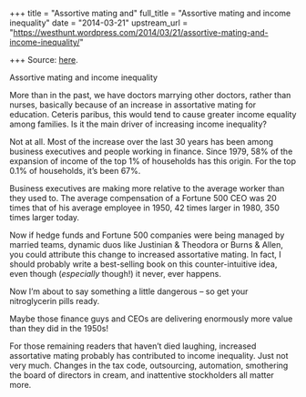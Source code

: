 +++
title = "Assortive mating and"
full_title = "Assortive mating and income inequality"
date = "2014-03-21"
upstream_url = "https://westhunt.wordpress.com/2014/03/21/assortive-mating-and-income-inequality/"

+++
Source: [here](https://westhunt.wordpress.com/2014/03/21/assortive-mating-and-income-inequality/).

Assortive mating and income inequality

More than in the past, we have doctors marrying other doctors, rather
than nurses, basically because of an increase in assortative mating for
education. Ceteris paribus, this would tend to cause greater income
equality among families. Is it the main driver of increasing income
inequality?

Not at all. Most of the increase over the last 30 years has been among
business executives and people working in finance. Since 1979, 58% of
the expansion of income of the top 1% of households has this origin.
For the top 0.1% of households, it’s been 67%.

Business executives are making more relative to the average worker than
they used to. The average compensation of a Fortune 500 CEO was 20 times
that of his average employee in 1950, 42 times larger in 1980, 350 times
larger today.

Now if hedge funds and Fortune 500 companies were being managed by
married teams, dynamic duos like Justinian & Theodora or Burns & Allen,
you could attribute this change to increased assortative mating. In
fact, I should probably write a best-selling book on this
counter-intuitive idea, even though (*especially* though!) it never,
ever happens.

Now I’m about to say something a little dangerous – so get your
nitroglycerin pills ready.

Maybe those finance guys and CEOs are delivering enormously more value
than they did in the 1950s!

For those remaining readers that haven’t died laughing, increased
assortative mating probably has contributed to income inequality. Just
not very much. Changes in the tax code, outsourcing, automation,
smothering the board of directors in cream, and inattentive stockholders
all matter more.

